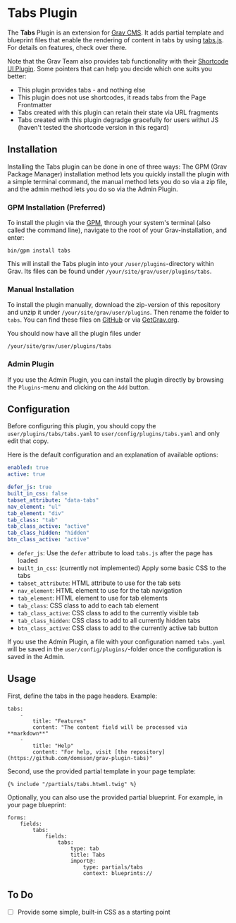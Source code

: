 # Tabs Plugin

The **Tabs** Plugin is an extension for [Grav CMS](https://github.com/getgrav/grav). It adds partial template and blueprint files that enable the rendering of content in tabs by using [tabs.js](https:/github.com/domsson/tabs.js). For details on features, check over there.

Note that the Grav Team also provides tab functionality with their [Shortcode UI Plugin](https://github.com/getgrav/grav-plugin-shortcode-ui). Some pointers that can help you decide which one suits you better: 

- This plugin provides tabs - and nothing else
- This plugin does not use shortcodes, it reads tabs from the Page Frontmatter
- Tabs created with this plugin can retain their state via URL fragments
- Tabs created with this plugin degradge gracefully for users withut JS (haven't tested the shortcode version in this regard)

## Installation

Installing the Tabs plugin can be done in one of three ways: The GPM (Grav Package Manager) installation method lets you quickly install the plugin with a simple terminal command, the manual method lets you do so via a zip file, and the admin method lets you do so via the Admin Plugin.

### GPM Installation (Preferred)

To install the plugin via the [GPM](https://learn.getgrav.org/advanced/grav-gpm), through your system's terminal (also called the command line), navigate to the root of your Grav-installation, and enter:

    bin/gpm install tabs

This will install the Tabs plugin into your `/user/plugins`-directory within Grav. Its files can be found under `/your/site/grav/user/plugins/tabs`.

### Manual Installation

To install the plugin manually, download the zip-version of this repository and unzip it under `/your/site/grav/user/plugins`. Then rename the folder to `tabs`. You can find these files on [GitHub](https://github.com//grav-plugin-tabs) or via [GetGrav.org](https://getgrav.org/downloads/plugins#extras).

You should now have all the plugin files under

    /your/site/grav/user/plugins/tabs
	
### Admin Plugin

If you use the Admin Plugin, you can install the plugin directly by browsing the `Plugins`-menu and clicking on the `Add` button.

## Configuration

Before configuring this plugin, you should copy the `user/plugins/tabs/tabs.yaml` to `user/config/plugins/tabs.yaml` and only edit that copy.

Here is the default configuration and an explanation of available options:

```yaml
enabled: true
active: true

defer_js: true
built_in_css: false
tabset_attribute: "data-tabs"
nav_element: "ul"
tab_element: "div"
tab_class: "tab"
tab_class_active: "active"
tab_class_hidden: "hidden"
btn_class_active: "active"
```

- `defer_js`: Use the `defer` attribute to load `tabs.js` after the page has loaded
- `built_in_css`: (currently not implemented) Apply some basic CSS to the tabs
- `tabset_attribute`: HTML attribute to use for the tab sets
- `nav_element`: HTML element to use for the tab navigation
- `tab_element`: HTML element to use for tab elements
- `tab_class`: CSS class to add to each tab element
- `tab_class_active`: CSS class to add to the currently visible tab
- `tab_class_hidden`: CSS class to add to all currently hidden tabs
- `btn_class_active`: CSS class to add to the currently active tab button

If you use the Admin Plugin, a file with your configuration named `tabs.yaml` will be saved in the `user/config/plugins/`-folder once the configuration is saved in the Admin.

## Usage

First, define the tabs in the page headers. Example:

    tabs:
        -
            title: "Features"
            content: "The content field will be processed via **markdown**"
        -
            title: "Help"
            content: "For help, visit [the repository](https://github.com/domsson/grav-plugin-tabs)"

Second, use the provided partial template in your page template:

    {% include "/partials/tabs.htwml.twig" %}

Optionally, you can also use the provided partial blueprint. For example, in your page blueprint:

    forms:
        fields:
            tabs:
                fields:
                    tabs:
                        type: tab
                        title: Tabs
                        import@:
                            type: partials/tabs
                            context: blueprints://

## To Do

- [ ] Provide some simple, built-in CSS as a starting point

